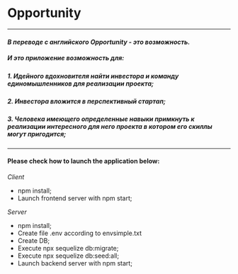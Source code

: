  # Opportunity  
  ---
  #### _В переводе с английского Opportunity - это возможность._
##### _И это приложение возможность для:_
##### _1. Идейного вдохновителя найти инвестора и команду_ единомышленников для реализации проекта;
##### _2. Инвестора вложится в перспективный стартап;_
##### _3. Человека имеющего определенные навыки примкнуть к реализации интересного для него проекта в котором его скиллы могут пригодится;_


---
#### Please check how to launch the application below:

_Client_
* npm install;
* Launch frontend server with npm start;

_Server_
* npm install;
* Create file .env according to envsimple.txt
* Create DB;
* Execute npx sequelize db:migrate;
* Execute npx sequelize db:seed:all;
* Launch backend server with npm start;
